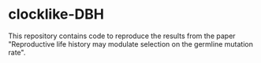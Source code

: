 # clocklike-DBH

This repository contains code to reproduce the results from the paper "Reproductive life history may modulate selection on the germline mutation rate".
